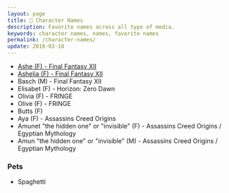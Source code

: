 ```yaml
---
layout: page
title: 👤 Character Names
description: Favorite names across all type of media.
keywords: character names, names, favorite names
permalink: /character-names/
update: 2018-03-18
---
```


+ [Ashe (F) - Final Fantasy XII][ashelia - ff12]
+ [Ashelia (F) - Final Fantasy XII][ashelia - ff12]
+ Basch (M) - Final Fantasy XII
+ Elisabet (F) - Horizon: Zero Dawn
+ Olivia (F) - FRINGE
+ Olive (F) - FRINGE
+ Butts (F)
+ Aya (F) - Assassins Creed Origins
+ Amunet "the hidden one" or "invisible" (F) - Assassins Creed Origins / Egyptian Mythology 
+ Amun "the hidden one" or "invisible" (M) - Assassins Creed Origins / Egyptian Mythology 

### Pets

+ Spaghetti

[ashelia - ff12]: https://finalfantasy.fandom.com/wiki/Ashelia_B%27nargin_Dalmasca